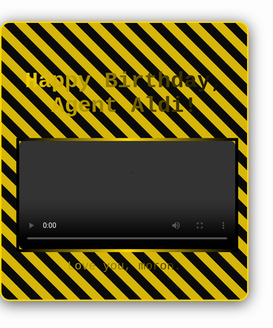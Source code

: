 <!DOCTYPE html>
<html lang="en">
<head>
    <meta charset="UTF-8">
    <meta name="viewport" content="width=device-width, initial-scale=1.0">
    <title>Happy Birthday Video</title>
    <style>
        body {
            font-family: 'Courier New', monospace, sans-serif;
            margin: 0;
            padding: 0;
            background: radial-gradient(circle, rgba(0, 0, 0, 1) 0%, rgba(0, 0, 0, 0.85) 50%, rgba(0, 0, 0, 0.7) 100%);
            background-size: cover;
            display: flex;
            justify-content: center;
            align-items: center;
            height: 100vh;
            color: #ffd700; /* Gold */
            text-align: center;
            background-image: url('https://www.transparenttextures.com/patterns/black-marble.png'); /* Add a marble texture */
        }
        .container {
            background: rgba(0, 0, 0, 0.8);
            padding: 30px;
            border-radius: 20px;
            box-shadow: 0 5px 30px rgba(0, 0, 0, 0.7);
            border: 3px solid gold;
            background-image: linear-gradient(45deg, rgba(0, 0, 0, 0.8) 25%, rgba(255, 215, 0, 0.8) 25%, rgba(255, 215, 0, 0.8) 50%, rgba(0, 0, 0, 0.8) 50%, rgba(0, 0, 0, 0.8) 75%, rgba(255, 215, 0, 0.8) 75%, rgba(255, 215, 0, 0.8) 100%);
            background-size: 50px 50px;
        }
        video {
            width: 100%;
            max-width: 600px;
            border: 6px solid;
            border-image-source: linear-gradient(to right, #000, #ffd700, #000);
            border-image-slice: 1;
            border-radius: 15px;
            margin-top: 20px;
        }
        h1, p {
            font-size: 2rem;
            text-align: center;
            background: linear-gradient(to right, #ffd700, #000);
            -webkit-background-clip: text;
            -webkit-text-fill-color: transparent;
            animation: sparkle 3s infinite;
        }
        h1 {
            font-size: 2.8rem;
            margin-bottom: 20px;
        }
        p {
            font-size: 1.5rem;
            margin-top: 15px;
        }
        @keyframes sparkle {
            0%, 100% {
                background-position: 0 0;
            }
            50% {
                background-position: 200% 0;
            }
        }
    </style>
</head>
<body>
    <div class="container">
        <h1>Happy Birthday, Agent Aldi!</h1>
        <video controls>
            <source src="https://github.com/dinaapk/dina-ishungry/blob/main/Alay.MOV" type="video/MOV">
            <source src="https://github.com/dinaapk/dina-ishungry/blob/main/Alay.MOV" type="video/webm">
            Your browser does not support the video tag.
        </video>
        <p>Love you, moron.</p>
    </div>
</body>
</html>
